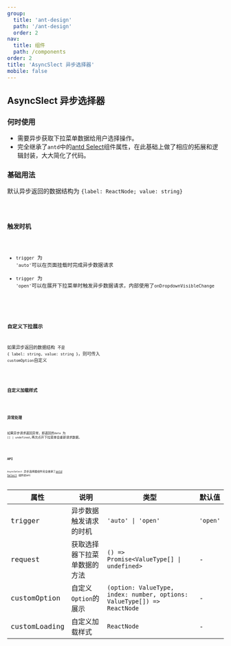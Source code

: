 ```yaml
---
group:
  title: 'ant-design'
  path: '/ant-design'
  order: 2
nav:
  title: 组件
  path: /components
order: 2
title: 'AsyncSlect 异步选择器'
mobile: false
---
```


## AsyncSlect 异步选择器

### 何时使用

- 需要异步获取下拉菜单数据给用户选择操作。
- 完全继承了`antd`中的[antd Select](https://ant-design.gitee.io/components/select-cn/)组件属性，在此基础上做了相应的拓展和逻辑封装，大大简化了代码。

### 基础用法

默认异步返回的数据结构为 `{label: ReactNode; value: string}`

<code src="./demos/demo1.tsx" />

### 触发时机

- `trigger` 为 `'auto'`可以在页面挂载时完成异步数据请求
- `trigger` 为 `'open'`可以在展开下拉菜单时触发异步数据请求，内部使用了`onDropdownVisibleChange`

<code src="./demos/demo2.tsx" />

### 自定义下拉展示

如果异步返回的数据结构 `不是` `{ label: string, value: string }`，则可传入 `customOption`自定义

<code src="./demos/demo3.tsx" />

### 自定义加载样式

<code src="./demos/demo4.tsx" />

### 异常处理

如果异步请求返回异常，即返回的`data` 为 `[] | undefined`,再次点开下拉菜单会重新请求数据。

<code src="./demos/demo5.tsx" />

### API

`AsyncSelect` 异步选择器组件完全继承了[antd Select](https://ant-design.gitee.io/components/select-cn/#API) 组件的`API`

| 属性 | 说明 | 类型 | 默认值 |
| --- | --- | --- | --- |
| trigger | 异步数据触发请求的时机 | `'auto' \| 'open'` | `'open'` |
| request | 获取选择器下拉菜单数据的方法 | `() => Promise<ValueType[] \| undefined>` | - |
| customOption | 自定义`Option`的展示 | `(option: ValueType, index: number, options: ValueType[]) => ReactNode` | - |
| customLoading | 自定义加载样式 | `ReactNode` | - |
